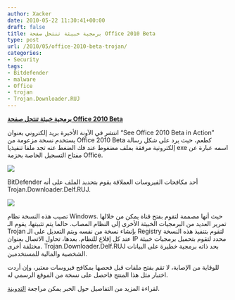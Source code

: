 ```yaml
---
author: Xacker
date: 2010-05-22 11:30:41+00:00
draft: false
title: برمجية خبيثة تنتحل صفحة Office 2010 Beta
type: post
url: /2010/05/office-2010-beta-trojan/
categories:
- Security
tags:
- Bitdefender
- malware
- Office
- trojan
- Trojan.Downloader.RUJ
---
```


[**برمجية خبيثة تنتحل صفحة Office 2010 Beta**](http://www.it-scoop.com/2010/05/office-2010-beta-trojan/)




انتشر في الآونة الأخيرة بريد إلكتروني بعنوان “See Office 2010 Beta in Action” يستخدم نسخة مزعومة من Office 2010 Beta كطعم، حيث يرد على شكل رسالة إلكترونية مرفقة بملف مضغوط عند فك الضغط عنه تجد ملفا تنفيذيا exe اسمه عبارة عن مفتاح التسجيل الخاصة بحزمة Office.




[![](http://www.malwarecity.com/images/814/office%202010%20email.png)
](http://www.it-scoop.com/2010/05/office-2010-beta-trojan/)




BitDefender أحد مكافحات الفيروسات العملاقة يقوم بتحديد الملف على أنه Trojan.Downloader.Delf.RUJ.




![](http://www.net-security.org/images/articles/trojan-office2010beta.jpg)





تصيب هذه النسخة نظام Windows. حيث أنها مصممة لتقوم بفتح قناة يمكن من خلالها تمرير العديد من البرمجيات الخبيثة الأخرى إلى النظام المصاب. حالما يتم تثبيتها، يقوم الـ Trojan بإنشاء نسخة من نفسه ويتم التعديل على الـ Registry لتقوم بتنفيذ هذه النسخة عند كل إقلاع للنظام. بعدها، تحاول الاتصال بعنوان IP محدد لتقوم بتحميل برمجيات خبيثة مختلفة أخرى. Trojan.Downloader.Delf.RUJ بحد ذاته برمجية خطيرة على البيانات الشخصية والمالية للمستخدمين.




للوقاية من الإصابة، لا تقم بفتح ملفات قبل فحصها بمكافح فيروسات معتبر، وإن أردت اختبار مثل هذا المنتج فاحصل على نسخة من الموقع الرسمي له.




لقراءة المزيد من التفاصيل حول الخبر يمكن مراجعة [التدوينة](http://www.malwarecity.com/blog/office-2010-beta-impersonator-is-trojan-814.html).
